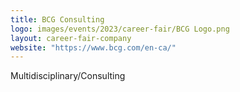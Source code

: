 ```yaml
---
title: BCG Consulting
logo: images/events/2023/career-fair/BCG Logo.png
layout: career-fair-company
website: "https://www.bcg.com/en-ca/"
---
```


Multidisciplinary/Consulting
